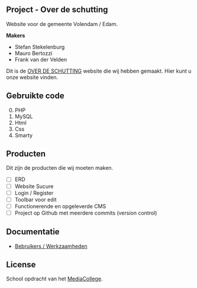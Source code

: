 ## Project - Over de schutting

Website voor de gemeente Volendam / Edam.

**Makers**

* Stefan Stekelenburg
* Mauro Bertozzi
* Frank van der Velden

Dit is de [OVER DE SCHUTTING](http://21281.hosts.ma-cloud.nl/vanklomptotkunst/vanklomptotkunst/index.php) website die wij hebben gemaakt. Hier kunt u onze website vinden.


## Gebruikte code

0. PHP
0. MySQL
0. Html
0. Css
0. Smarty

## Producten

Dit zijn de producten die wij moeten maken.

- [ ] ERD
- [ ] Website Sucure
- [ ] Login / Register
- [ ] Toolbar voor edit
- [ ] Functionerende en opgeleverde CMS
- [ ] Project op Github met meerdere commits (version control)

## Documentatie

* [Bebruikers / Werkzaamheden](https://docs.google.com/document/d/1hO9SM-mp0XZ5nZDLADPyUZozEN1RQGwUfSPatQaKzm8/edit)

## License

School opdracht van het [MediaCollege](https://www.ma-web.nl/).
